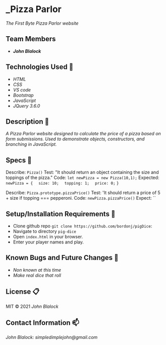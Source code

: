 # _Pizza Parlor

_The First Byte Pizza Parlor website_

## Team Members

* _**John Blalock**_


## Technologies Used :floppy_disk:

* _HTML_
* _CSS_
* _VS code_
* _Bootstrap_
* _JavaScript_
* _JQuery 3.6.0_

## Description :page_with_curl:

_A Pizza Parlor website designed to calculate the price of a pizza based on form submissions.  Used to demonstrate objects, constructors, and branching in JavaScript._

## Specs :pushpin:

Describe: `Pizza()`
Test: "It should return an object containing the size and toppings of the pizza."
Code: `let newPizza = new Pizza(10,1);`
Expected: `newPizza = {`
`  size: 10;`
`  topping: 1;`
`  price: 0;`
`}`

Describe: `Pizza.prototype.pizzaPrice()`
Test: 'It should return a price of 5 + size if topping === pepperoni.
Code: `newPizza.pizzaPrice()`
Expect: ``

## Setup/Installation Requirements :triangular_ruler:

* Clone github repo `git clone https://github.com/bordonj/pigDice`:
* Navigate to directory `pig-dice`
* Open `index.html` in your browser.
* Enter your player names and play.


## Known Bugs and Future Changes :bug:

* _Non known at this time_
* _Make real dice that roll_

## License :clipboard:

MIT &copy; 2021 _John Blalock_

## Contact Information :mailbox:

_John Blalock: simpledimplejohn@gmail.com_
